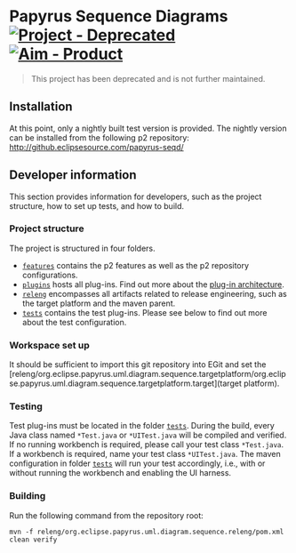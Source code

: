 # Papyrus Sequence Diagrams [![Project - Deprecated](https://img.shields.io/badge/Project-Deprecated-a42e51)](https://github.com/eclipsesource/.github/blob/main/repository-classification.md) [![Aim - Product](https://img.shields.io/badge/Aim-Product-brightgreen)](https://github.com/eclipsesource/.github/blob/main/repository-classification.md)

> This project has been deprecated and is not further maintained.

## Installation

At this point, only a nightly built test version is provided. The nightly version can be installed from the following p2 repository: http://github.eclipsesource.com/papyrus-seqd/

## Developer information

This section provides information for developers, such as the project structure, how to set up tests, and how to build.

### Project structure

The project is structured in four folders.

* [`features`](features) contains the p2 features as well as the p2 repository configurations.
* [`plugins`](plugins) hosts all plug-ins. Find out more about the [plug-in architecture](ARCHITECTURE.md).
* [`releng`](releng) encompasses all artifacts related to release engineering, such as the target platform and the maven parent.
* [`tests`](tests) contains the test plug-ins. Please see below to find out more about the test configuration.

### Workspace set up

It should be sufficient to import this git repository into EGit and set the [releng/org.eclipse.papyrus.uml.diagram.sequence.targetplatform/org.eclipse.papyrus.uml.diagram.sequence.targetplatform.target](target platform).

### Testing

Test plug-ins must be located in the folder [`tests`](tests). During the build, every Java class named `*Test.java` or `*UITest.java` will be compiled and verified. If no running workbench is required, please call your test class `*Test.java`. If a workbench is required, name your test class `*UITest.java`. The maven configuration in folder [`tests`](tests) will run your test accordingly, i.e., with or without running the workbench and enabling the UI harness.

### Building

Run the following command from the repository root:

`mvn -f releng/org.eclipse.papyrus.uml.diagram.sequence.releng/pom.xml clean verify`
